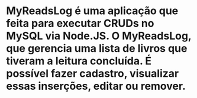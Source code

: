 # MyReadsLog é uma aplicação que feita para executar CRUDs no MySQL via Node.JS. O MyReadsLog, que gerencia uma lista de livros que tiveram a leitura concluída. É possível fazer cadastro, visualizar essas inserções, editar ou remover.
